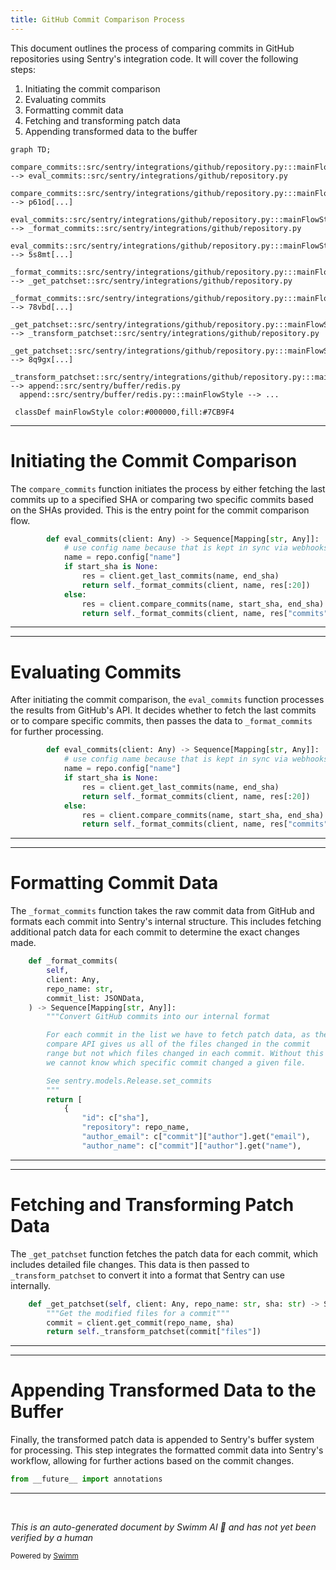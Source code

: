 ```yaml
---
title: GitHub Commit Comparison Process
---
```

This document outlines the process of comparing commits in GitHub repositories using Sentry's integration code. It will cover the following steps:

1. Initiating the commit comparison
2. Evaluating commits
3. Formatting commit data
4. Fetching and transforming patch data
5. Appending transformed data to the buffer

```mermaid
graph TD;
  compare_commits::src/sentry/integrations/github/repository.py:::mainFlowStyle --> eval_commits::src/sentry/integrations/github/repository.py
  compare_commits::src/sentry/integrations/github/repository.py:::mainFlowStyle --> p61od[...]
  eval_commits::src/sentry/integrations/github/repository.py:::mainFlowStyle --> _format_commits::src/sentry/integrations/github/repository.py
  eval_commits::src/sentry/integrations/github/repository.py:::mainFlowStyle --> 5s8mt[...]
  _format_commits::src/sentry/integrations/github/repository.py:::mainFlowStyle --> _get_patchset::src/sentry/integrations/github/repository.py
  _format_commits::src/sentry/integrations/github/repository.py:::mainFlowStyle --> 78vbd[...]
  _get_patchset::src/sentry/integrations/github/repository.py:::mainFlowStyle --> _transform_patchset::src/sentry/integrations/github/repository.py
  _get_patchset::src/sentry/integrations/github/repository.py:::mainFlowStyle --> 8q9gx[...]
  _transform_patchset::src/sentry/integrations/github/repository.py:::mainFlowStyle --> append::src/sentry/buffer/redis.py
  append::src/sentry/buffer/redis.py:::mainFlowStyle --> ...

 classDef mainFlowStyle color:#000000,fill:#7CB9F4
```

<SwmSnippet path="/src/sentry/integrations/github/repository.py" line="68">

---

# Initiating the Commit Comparison

The `compare_commits` function initiates the process by either fetching the last commits up to a specified SHA or comparing two specific commits based on the SHAs provided. This is the entry point for the commit comparison flow.

```python
        def eval_commits(client: Any) -> Sequence[Mapping[str, Any]]:
            # use config name because that is kept in sync via webhooks
            name = repo.config["name"]
            if start_sha is None:
                res = client.get_last_commits(name, end_sha)
                return self._format_commits(client, name, res[:20])
            else:
                res = client.compare_commits(name, start_sha, end_sha)
                return self._format_commits(client, name, res["commits"])
```

---

</SwmSnippet>

<SwmSnippet path="/src/sentry/integrations/github/repository.py" line="68">

---

# Evaluating Commits

After initiating the commit comparison, the `eval_commits` function processes the results from GitHub's API. It decides whether to fetch the last commits or to compare specific commits, then passes the data to `_format_commits` for further processing.

```python
        def eval_commits(client: Any) -> Sequence[Mapping[str, Any]]:
            # use config name because that is kept in sync via webhooks
            name = repo.config["name"]
            if start_sha is None:
                res = client.get_last_commits(name, end_sha)
                return self._format_commits(client, name, res[:20])
            else:
                res = client.compare_commits(name, start_sha, end_sha)
                return self._format_commits(client, name, res["commits"])
```

---

</SwmSnippet>

<SwmSnippet path="/src/sentry/integrations/github/repository.py" line="91">

---

# Formatting Commit Data

The `_format_commits` function takes the raw commit data from GitHub and formats each commit into Sentry's internal structure. This includes fetching additional patch data for each commit to determine the exact changes made.

```python
    def _format_commits(
        self,
        client: Any,
        repo_name: str,
        commit_list: JSONData,
    ) -> Sequence[Mapping[str, Any]]:
        """Convert GitHub commits into our internal format

        For each commit in the list we have to fetch patch data, as the
        compare API gives us all of the files changed in the commit
        range but not which files changed in each commit. Without this
        we cannot know which specific commit changed a given file.

        See sentry.models.Release.set_commits
        """
        return [
            {
                "id": c["sha"],
                "repository": repo_name,
                "author_email": c["commit"]["author"].get("email"),
                "author_name": c["commit"]["author"].get("name"),
```

---

</SwmSnippet>

<SwmSnippet path="/src/sentry/integrations/github/repository.py" line="119">

---

# Fetching and Transforming Patch Data

The `_get_patchset` function fetches the patch data for each commit, which includes detailed file changes. This data is then passed to `_transform_patchset` to convert it into a format that Sentry can use internally.

```python
    def _get_patchset(self, client: Any, repo_name: str, sha: str) -> Sequence[Mapping[str, Any]]:
        """Get the modified files for a commit"""
        commit = client.get_commit(repo_name, sha)
        return self._transform_patchset(commit["files"])
```

---

</SwmSnippet>

<SwmSnippet path="/src/sentry/buffer/redis.py" line="1">

---

# Appending Transformed Data to the Buffer

Finally, the transformed patch data is appended to Sentry's buffer system for processing. This step integrates the formatted commit data into Sentry's workflow, allowing for further actions based on the commit changes.

```python
from __future__ import annotations
```

---

</SwmSnippet>

&nbsp;

*This is an auto-generated document by Swimm AI 🌊 and has not yet been verified by a human*

<SwmMeta version="3.0.0" repo-id="Z2l0aHViJTNBJTNBc2VudHJ5JTNBJTNBZ2V0c2VudHJ5" repo-name="sentry"><sup>Powered by [Swimm](/)</sup></SwmMeta>
